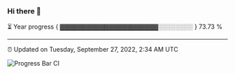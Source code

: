 ### Hi there 👋

⏳ Year progress { ▓▓▓▓▓▓▓▓▓▓▓▓▓▓▓▓▓▓▓▓▓▓░░░░░░░░ } 73.73 %

---

⏰ Updated on Tuesday, September 27, 2022, 2:34 AM UTC

![Progress Bar CI](https://github.com/arthurbuhl/arthurbuhl/workflows/Progress%20Bar%20CI/badge.svg)
